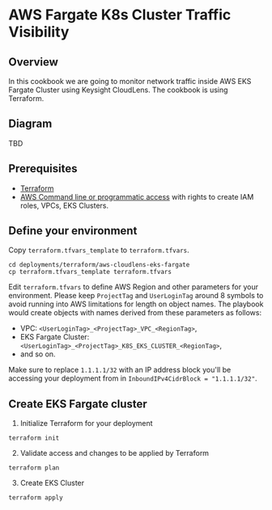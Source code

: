 # AWS Fargate K8s Cluster Traffic Visibility

## Overview

In this cookbook we are going to monitor network traffic inside AWS EKS Fargate Cluster using Keysight CloudLens. The cookbook is using Terraform.

## Diagram

TBD

## Prerequisites

* [Terraform](https://www.terraform.io/downloads.html)
* [AWS Command line or programmatic access](https://docs.aws.amazon.com/singlesignon/latest/userguide/howtogetcredentials.html?icmpid=docs_sso_user_portal) with rights to create IAM roles, VPCs, EKS Clusters.

## Define your environment

Copy `terraform.tfvars_template` to `terraform.tfvars`.

```Shell
cd deployments/terraform/aws-cloudlens-eks-fargate
cp terraform.tfvars_template terraform.tfvars
````

Edit `terraform.tfvars` to define AWS Region and other parameters for your environment. Please keep `ProjectTag` and `UserLoginTag` around 8 symbols to avoid running into AWS limitations for length on object names. The playbook would create objects with names derived from these parameters as follows:

* VPC: `<UserLoginTag>_<ProjectTag>_VPC_<RegionTag>`,
* EKS Fargate Cluster: `<UserLoginTag>_<ProjectTag>_K8S_EKS_CLUSTER_<RegionTag>`,
* and so on.

Make sure to replace `1.1.1.1/32` with an IP address block you'll be accessing your deployment from in `InboundIPv4CidrBlock = "1.1.1.1/32"`.

## Create EKS Fargate cluster

1. Initialize Terraform for your deployment

```Shell
terraform init
````

2. Validate access and changes to be applied by Terraform

```Shell
terraform plan
````

3. Create EKS Cluster

```Shell
terraform apply
````
